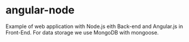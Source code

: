 # angular-node
Example of web application with Node.js eith Back-end and Angular.js in Front-End. For data storage we use MongoDB with mongoose.
